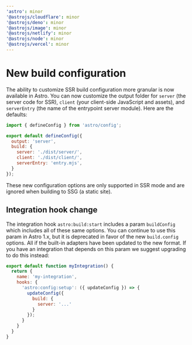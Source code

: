 ```yaml
---
'astro': minor
'@astrojs/cloudflare': minor
'@astrojs/deno': minor
'@astrojs/image': minor
'@astrojs/netlify': minor
'@astrojs/node': minor
'@astrojs/vercel': minor
---
```


# New build configuration

The ability to customize SSR build configuration more granular is now available in Astro. You can now customize the output folder for `server` (the server code for SSR), `client` (your client-side JavaScript and assets), and `serverEntry` (the name of the entrypoint server module). Here are the defaults:

```js
import { defineConfig } from 'astro/config';

export default defineConfig({
  output: 'server',
  build: {
    server: './dist/server/',
    client: './dist/client/',
    serverEntry: 'entry.mjs',
  }
});
```

These new configuration options are only supported in SSR mode and are ignored when building to SSG (a static site).

## Integration hook change

The integration hook `astro:build:start` includes a param `buildConfig` which includes all of these same options. You can continue to use this param in Astro 1.x, but it is deprecated in favor of the new `build.config` options. All if the built-in adapters have been updated to the new format. If you have an integration that depends on this param we suggest upgrading to do this instead:

```js
export default function myIntegration() {
  return {
    name: 'my-integration',
    hooks: {
      'astro:config:setup': ({ updateConfig }) => {
        updateConfig({
          build: {
            server: '...'
          }
        });
      }
    }
  }
}
```
